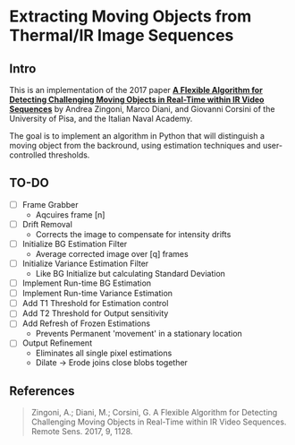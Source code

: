 # Extracting Moving Objects from Thermal/IR Image Sequences

## Intro
This is an implementation of the 2017 paper [**A Flexible Algorithm for Detecting Challenging Moving Objects in Real-Time within IR Video Sequences**](https://www.mdpi.com/2072-4292/9/11/1128) by Andrea Zingoni, Marco Diani, and Giovanni Corsini of the University of Pisa, and the Italian Naval Academy.

The goal is to implement an algorithm in Python that will distinguish a moving object from the backround, using estimation techniques and user-controlled thresholds.



## TO-DO
- [ ] Frame Grabber
  -  Aqcuires frame [n]
- [ ] Drift Removal
  -  Corrects the image to compensate for intensity drifts
- [ ] Initialize BG Estimation Filter
  -  Average corrected image over [q] frames
- [ ] Initialize Variance Estimation Filter
  -  Like BG Initialize but calculating Standard Deviation
- [ ] Implement Run-time BG Estimation
- [ ] Implement Run-time Variance Estimation
- [ ] Add T1 Threshold for Estimation control
- [ ] Add T2 Threshold for Output sensitivity
- [ ] Add Refresh of Frozen Estimations
  -  Prevents Permanent 'movement' in a stationary location
- [ ] Output Refinement
  -  Eliminates all single pixel estimations
  -  Dilate -> Erode joins close blobs together

## References

>Zingoni, A.; Diani, M.; Corsini, G. A Flexible Algorithm for Detecting Challenging Moving Objects in Real-Time within IR Video Sequences. Remote Sens. 2017, 9, 1128.
